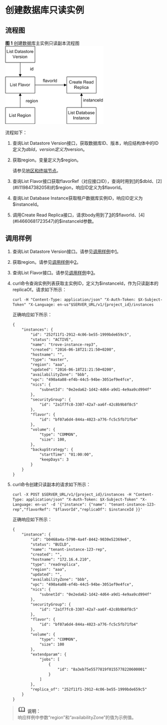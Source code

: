 # 创建数据库只读实例<a name="zh-cn_topic_0032450201"></a>

## 流程图<a name="section74711752151811"></a>

**图 1**  创建数据库主实例只读副本流程图<a name="fig461580562312"></a>  
![](figures/创建数据库主实例只读副本流程图.png "创建数据库主实例只读副本流程图")

流程如下：

1.  <a name="li2045593523322"></a>查询List Datastore Version接口，获取数据库ID、版本，响应结构体中的ID定义为$dbId，version定义为$version。
2.  <a name="li119847382058"></a>获取region。变量定义为$region。

    请参见[地区和终端节点](http://developer.huaweicloud.com/dev/endpoint)。

3.  <a name="li28487351"></a>查询List Flavor接口获取flavorRef（对应接口ID），查询时用到[1](#li2045593523322)的$dbId、[2](#li119847382058)的$region，响应ID定义为$flavorId。
4.  <a name="li4660681723547"></a>查询List Database Instance获取租户数据库实例ID，响应ID定义为$instanceId。
5.  调用Create Read Replica接口，请求body用到了[3](#li28487351)的$flavorId、[4](#li4660681723547)的$instanceId参数。

## 调用样例<a name="section15722181901812"></a>

1.  查询List Datastore Version接口。请参见[调用样例](创建数据库单实例.md#section191181639185213)中[1](创建数据库单实例.md#li25441382)。
2.  获取region。请参见[调用样例](创建数据库单实例.md#section191181639185213)中[2](创建数据库单实例.md#li952315819528)。
3.  查询List Flavor接口。请参见[调用样例](创建数据库单实例.md#section191181639185213)中[3](创建数据库单实例.md#li11317154)。
4.  curl命令查询实例列表获取主实例ID，定义为$instanceId，作为只读副本的replicaOf。请求如下所示：

    ```
    curl -H "Content-Type: application/json" "X-Auth-Token: $X-Subject-Token" "X-Language: en-us"$SERVER_URL/v1/{project_id}/instances
    ```

    正确响应如下所示：

    ```
    {
        "instances": {
            "id": "252f11f1-2912-4c06-be55-1999bde659c5",
            "status": "ACTIVE",
            "name": "trove-instance-rep3",
            "created": "2016-06-18T21:21:50+0200",
            "hostname": "",
            "type": "master",
            "region": "aaa",
            "updated": "2016-06-18T21:21:50+0200",
            "availabilityZone": "bbb",
            "vpc": "490a4a08-ef4b-44c5-94be-3051ef9e4fce",
            "nics": {
                "subnetId": "0e2eda62-1d42-4d64-a9d1-4e9aa9cd994f"
            },
            "securityGroup": {
                "id": "2a1f7fc8-3307-42a7-aa6f-42c8b9b8f8c5"
            },
            "flavor": {
                "id": "bf07a6d4-844a-4023-a776-fc5c5fb71fb4"
            },
            "volume": {
                "type": "COMMON",
                "size": 100,
            },
            "backupStrategy": {
                "startTime": "01:00:00",
                "keepDays": 3
            }
        }
    }
    ```

5.  curl命令创建只读副本的请求如下所示：

    ```
    curl -X POST $SERVER_URL/v1/{project_id}/instances -H "Content-Type: application/json" "X-Auth-Token: $X-Subject-Token" "X-Language: en-us" -d '{"instance": {"name": "tenant-instance-123-rep","flavorRef": "$flavorId","replicaOf": $instanceId }}'
    ```

    正确响应如下所示：

    ```
    {
        "instance": {
            "id": "b0468a4a-5790-4a4f-8442-9030e52369e6",
            "status": "BUILD",
            "name": "tenant-instance-123-rep",
            "created": "",
            "hostname": "172.16.4.210",
            "type": "readreplica",
            "region": "aaa",
            "updated": "",
            "availabilityZone": "bbb",
            "vpc": "490a4a08-ef4b-44c5-94be-3051ef9e4fce",
            "nics": {
                "subnetId": "0e2eda62-1d42-4d64-a9d1-4e9aa9cd994f"
            },
            "securityGroup": {
                "id": "2a1f7fc8-3307-42a7-aa6f-42c8b9b8f8c5"
            },
            "flavor": {
                "id": "bf07a6d4-844a-4023-a776-fc5c5fb71fb4"
            },
            "volume": {
                "type": "COMMON",
                "size": 100
            },
            "extendparam": {
                "jobs": [
                    {
                        "id": "8a3eb75e5577819f0155778220600001"
                    }
                ]
            },
            "replica_of": "252f11f1-2912-4c06-be55-1999bde659c5"
        }
    }
    
    ```


>![](public_sys-resources/icon-note.gif) **说明：**   
>响应样例中参数“region”和“availabilityZone”的值为示例值。  

